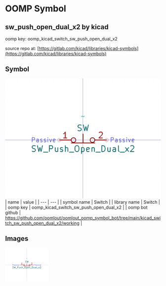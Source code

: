 # OOMP Symbol  
## sw_push_open_dual_x2  by kicad  
  
oomp key: oomp_kicad_switch_sw_push_open_dual_x2  
  
source repo at: [https://gitlab.com/kicad/libraries/kicad-symbols](https://gitlab.com/kicad/libraries/kicad-symbols)  
## Symbol  
  
[![working.png](working_600.png)](working.png)  
| name | value | 
| --- | --- | 
| symbol name | Switch | 
| library name | Switch | 
| oomp key | oomp_kicad_switch_sw_push_open_dual_x2 | 
| oomp bot github | https://github.com/oomlout/oomlout_oomp_symbol_bot/tree/main/kicad_switch_sw_push_open_dual_x2/working | 
## Images  
  
[![working.png](working_140.png)](working.png)  

